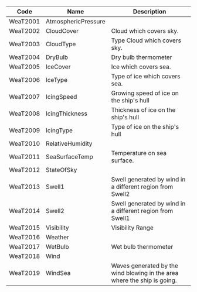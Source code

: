 | Code     	| Name                	| Description                                                              	|
|----------	|---------------------	|--------------------------------------------------------------------------	|
| WeaT2001 	| AtmosphericPressure 	|                                                                          	|
| WeaT2002 	| CloudCover          	| Cloud which covers sky.                                                  	|
| WeaT2003 	| CloudType           	| Type Cloud which covers sky.                                             	|
| WeaT2004 	| DryBulb             	| Dry bulb thermometer                                                     	|
| WeaT2005 	| IceCover            	| Ice which covers sea.                                                    	|
| WeaT2006 	| IceType             	| Type of ice which covers sea.                                            	|
| WeaT2007 	| IcingSpeed          	| Growing speed of ice on the ship's hull                                  	|
| WeaT2008 	| IcingThickness      	| Thickness of ice on the ship's hull                                      	|
| WeaT2009 	| IcingType           	| Type of ice on the ship's hull                                           	|
| WeaT2010 	| RelativeHumidity    	|                                                                          	|
| WeaT2011 	| SeaSurfaceTemp      	| Temperature on sea surface.                                               	|
| WeaT2012 	| StateOfSky          	|                                                                          	|
| WeaT2013 	| Swell1              	| Swell generated by wind in a different region from Swell2                	|
| WeaT2014 	| Swell2              	| Swell generated by wind in a different region from Swell1                	|
| WeaT2015 	| Visibility          	| Visibility Range                                                        	|
| WeaT2016 	| Weather             	|                                                                          	|
| WeaT2017 	| WetBulb             	| Wet bulb thermometer                                                     	|
| WeaT2018 	| Wind                	|                                                                          	|
| WeaT2019 	| WindSea             	| Waves generated by the wind blowing in the area where the ship is going. 	|
